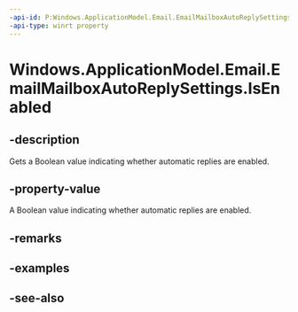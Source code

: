 ```yaml
---
-api-id: P:Windows.ApplicationModel.Email.EmailMailboxAutoReplySettings.IsEnabled
-api-type: winrt property
---
```


<!-- Property syntax
public bool IsEnabled { get;  set; }
-->

# Windows.ApplicationModel.Email.EmailMailboxAutoReplySettings.IsEnabled

## -description
Gets a Boolean value indicating whether automatic replies are enabled.

## -property-value
A Boolean value indicating whether automatic replies are enabled.

## -remarks

## -examples

## -see-also
